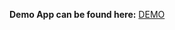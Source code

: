 **Demo App can be found here:** [DEMO](https://groq-stockpriceanalysis-custom-agents.streamlit.app)
